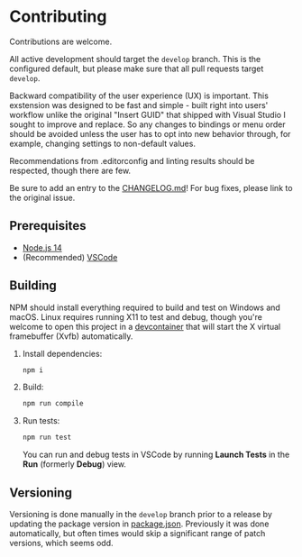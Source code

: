 # Contributing

Contributions are welcome.

All active development should target the `develop` branch. This is the configured default, but please make sure that all pull requests target `develop`.

Backward compatibility of the user experience (UX) is important. This exstension was designed to be fast and simple - built right into users' workflow unlike the original "Insert GUID" that shipped with Visual Studio I sought to improve and replace. So any changes to bindings or menu order should be avoided unless the user has to opt into new behavior through, for example, changing settings to non-default values.

Recommendations from .editorconfig and linting results should be respected, though there are few.

Be sure to add an entry to the [CHANGELOG.md](CHANGELOG.md)! For bug fixes, please link to the original issue.

## Prerequisites

* [Node.js 14](https://nodejs.org)
* (Recommended) [VSCode](https://code.visualstudio.com)

## Building

NPM should install everything required to build and test on Windows and macOS. Linux requires running X11 to test and debug, though you're welcome to open this project in a [devcontainer](https://code.visualstudio.com/docs/remote/containers) that will start the X virtual framebuffer (Xvfb) automatically.

1. Install dependencies:

   ```bash
   npm i
   ```

2. Build:

   ```bash
   npm run compile
   ```

3. Run tests:

   ```bash
   npm run test
   ```

   You can run and debug tests in VSCode by running **Launch Tests** in the **Run** (formerly **Debug**) view.

## Versioning

Versioning is done manually in the `develop` branch prior to a release by updating the package version in [package.json](package.json). Previously it was done automatically, but often times would skip a significant range of patch versions, which seems odd.

